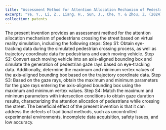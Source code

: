 ```yaml
---
title: "Assessment Method for Attention Allocation Mechanism of Pedestrian Crossing Based on Virtual Reality Simulation"
excerpt: "Ye, Y., Li, Z., Liang, H., Sun, J., Che, Y. & Zhou, Z. (2024) Assessment Method for Attention Allocation Mechanism of Pedestrian Crossing Based on Virtual Reality Simulation. Application No.: 202411328427.4, Sep 24, 2024."
collection: patents
---
```

The present invention provides an assessment method for the attention allocation mechanism of pedestrians crossing the street based on virtual reality simulation, including the following steps:
Step S1: Obtain eye-tracking data during the simulated pedestrian crossing process, as well as trajectory coordinate data for pedestrians and each moving vehicle.
Step S2: Convert each moving vehicle into an axis-aligned bounding box and simulate the generation of pedestrian gaze rays based on eye-tracking data. Additionally, determine the maximum and minimum vertex values of the axis-aligned bounding box based on the trajectory coordinate data.
Step S3: Based on the gaze rays, obtain the maximum and minimum parameters for the gaze rays entering the axis-aligned bounding box using the maximum and minimum vertex values.
Step S4: Match the maximum and minimum parameters with intersection conditions to obtain gaze duration results, characterizing the attention allocation of pedestrians while crossing the street.
The beneficial effect of the present invention is that it can address the defects of traditional methods, such as uncontrolled experimental environments, incomplete data acquisition, safety issues, and low accuracy.
